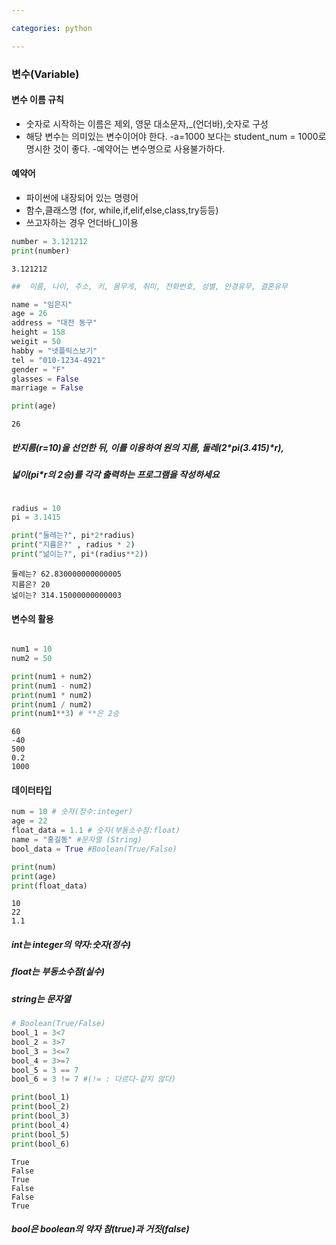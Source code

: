 ```yaml
---

categories: python

---
```



###  변수(Variable)


#### 변수 이름 규칙
- 숫자로 시작하는 이름은 제외, 영문 대소문자,_(언더바),숫자로 구성
- 해당 변수는 의미있는 변수이어야 한다.
-a=1000 보다는 student_num = 1000로 명시한 것이 좋다.
-예약어는 변수명으로 사용불가하다.


#### 예약어
- 파이썬에 내장되어 있는 명령어
- 함수,클래스명 (for, while,if,elif,else,class,try등등)
- 쓰고자하는 경우 언더바(_)이용



```python
number = 3.121212
print(number)

```

    3.121212
    


```python
##  이름, 나이, 주소, 키, 몸무게, 취미, 전화번호, 성별, 안경유무, 결혼유무

name = "임은지"
age = 26
address = "대전 동구"
height = 158
weigit = 50
habby = "넷플릭스보기"
tel = "010-1234-4921"
gender = "F"
glasses = False
marriage = False

print(age)
```

    26
    

##### 반지름(r=10)을 선언한 뒤, 이를 이용하여 원의 지름, 둘레(2*pi(3.415)*r),
##### 넓이(pi*r의 2승)를 각각 출력하는 프로그램을 작성하세요

```python

radius = 10
pi = 3.1415

print("둘레는?", pi*2*radius)
print("지름은?" , radius * 2)
print("넒이는?", pi*(radius**2)) 
```

    둘레는? 62.830000000000005
    지름은? 20
    넒이는? 314.15000000000003
    


#### 변수의 활용

```python

num1 = 10
num2 = 50

print(num1 + num2)
print(num1 - num2)
print(num1 * num2)
print(num1 / num2)
print(num1**3) # **은 2승

```

    60
    -40
    500
    0.2
    1000
    

#### 데이터타입


```python
num = 10 # 숫자(정수:integer)
age = 22
float_data = 1.1 # 숫자(부동소수점:float)
name = "홍길동" #문자열 (String)
bool_data = True #Boolean(True/False)

print(num)
print(age)
print(float_data)
```

    10
    22
    1.1
   
##### int는 integer의 약자:숫자(정수)
##### float는 부동소수점(실수)
##### string는 문자열


```python
# Boolean(True/False)
bool_1 = 3<7
bool_2 = 3>7
bool_3 = 3<=7
bool_4 = 3>=7
bool_5 = 3 == 7 
bool_6 = 3 != 7 #(!= : 다르다-같지 않다)

print(bool_1)
print(bool_2)
print(bool_3)
print(bool_4)
print(bool_5)
print(bool_6)
```

    True
    False
    True
    False
    False
    True
    

##### bool은 boolean의 약자 참(true)과 거짓(false)
